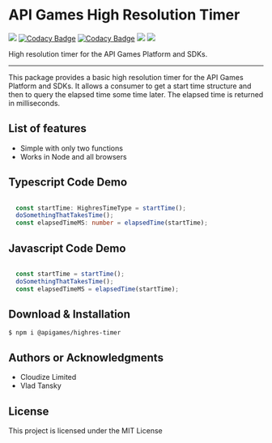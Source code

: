 # API Games High Resolution Timer

![](https://img.shields.io/badge/build-passing-brightgreen)
[![Codacy Badge](https://app.codacy.com/project/badge/Grade/5ad0506135cd47169d6f7f3b8b0594e8)](https://www.codacy.com/gh/apigames-core/highres-timer/dashboard?utm_source=github.com&amp;utm_medium=referral&amp;utm_content=apigames-core/highres-timer&amp;utm_campaign=Badge_Grade)
[![Codacy Badge](https://app.codacy.com/project/badge/Coverage/5ad0506135cd47169d6f7f3b8b0594e8)](https://www.codacy.com/gh/apigames-core/highres-timer/dashboard?utm_source=github.com&utm_medium=referral&utm_content=apigames-core/highres-timer&utm_campaign=Badge_Coverage)
![](https://img.shields.io/npm/v/@apigames/highres-timer)
![](https://img.shields.io/badge/license-MIT-blue)

High resolution timer for the API Games Platform and SDKs.

* * *

This package provides a basic high resolution timer for the API Games Platform and SDKs.  It allows a consumer to get a start time structure and then to query the elapsed time some time later.  The elapsed time is returned in milliseconds.

## List of features

*   Simple with only two functions
*   Works in Node and all browsers

## Typescript Code Demo

```ts

  const startTime: HighresTimeType = startTime();
  doSomethingThatTakesTime();
  const elapsedTimeMS: number = elapsedTime(startTime);

```

## Javascript Code Demo

```js

  const startTime = startTime();
  doSomethingThatTakesTime();
  const elapsedTimeMS = elapsedTime(startTime);

```

## Download & Installation

```shell 
$ npm i @apigames/highres-timer 
```


## Authors or Acknowledgments

*   Cloudize Limited
*   Vlad Tansky

## License

This project is licensed under the MIT License
